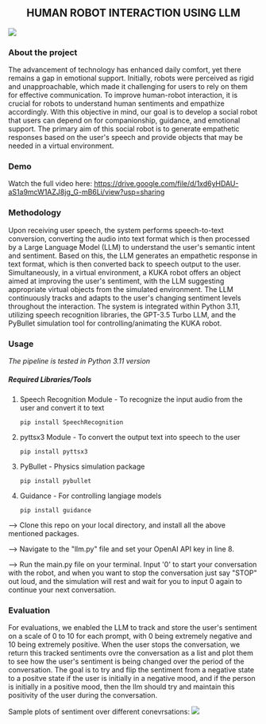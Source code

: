 <p align="center">
  <h2 align="center">HUMAN ROBOT INTERACTION USING LLM</h2>
</p>

<img src="https://github.com/NirshalNiru/Human-Robot-Interaction-using-LLM/blob/9efc2ba087d3556df6e64c36b67a8a66ce521d45/image.png">

### About the project
The advancement of technology has enhanced daily comfort, yet there remains a gap in emotional support. Initially, robots were perceived as rigid and unapproachable, which made it challenging for users to rely on them for effective communication. To improve human-robot interaction, it is crucial for robots to understand human sentiments and empathize accordingly. With this objective in mind, our goal is to develop a social robot that users can depend on for companionship, guidance, and emotional support. The primary aim of this social robot is to generate empathetic responses based on the user's speech and provide objects that may be needed in a virtual environment.

### Demo
Watch the full video here: https://drive.google.com/file/d/1xd6yHDAU-aS1a9mcW1AZJ8jg_G-mB6Li/view?usp=sharing

### Methodology
Upon receiving user speech, the system performs speech-to-text conversion, converting the audio into text format which is then processed by a Large Language Model (LLM) to understand the user's semantic intent and sentiment. Based on this, the LLM generates an empathetic response in text format, which is then converted back to speech output to the user. Simultaneously, in a virtual environment, a KUKA robot offers an object aimed at improving the user's sentiment, with the LLM suggesting appropriate virtual objects from the simulated environment. The LLM continuously tracks and adapts to the user's changing sentiment levels throughout the interaction. The system is integrated within Python 3.11, utilizing speech recognition libraries, the GPT-3.5 Turbo LLM, and the PyBullet simulation tool for controlling/animating the KUKA robot.

### Usage
*The pipeline is tested in Python 3.11 version*
##### Required Libraries/Tools
1) Speech Recognition Module - To recognize the input audio from the user and convert it to text
   ```
   pip install SpeechRecognition
   ```
2) pyttsx3 Module - To convert the output text into speech to the user
   ```
   pip install pyttsx3
   ```
3) PyBullet - Physics simulation package
   ```
   pip install pybullet
   ```
4) Guidance - For controlling langiage models
   ```
   pip install guidance
   ```
--> Clone this repo on your local directory, and install all the above mentioned packages. 

--> Navigate to the "llm.py" file and set your OpenAI API key in line 8.

--> Run the main.py file on your terminal. Input '0' to start your conversation with the robot, and when you want to stop the conversation just say "STOP" out loud, and the simulation will rest and wait for you to input 0 again to continue your next conversation.

### Evaluation
For evaluations, we enabled the LLM to track and store the user's sentiment on a scale of 0 to 10 for each prompt, with 0 being extremely negative and 10 being extremely positive. When the user stops the conversation, we return this tracked sentiments ovre the conversation as a list and plot them to see how the user's sentiment is being changed over the period of the conversation. The goal is to try and flip the sentiment from a negative state to a positve state if the user is initially in a negative mood, and if the person is initially in a positive mood, then the llm should try and maintain this positivity of the user during the conversation.

Sample plots of sentiment over different conevrsations:
<img src="https://github.com/NirshalNiru/Human-Robot-Interaction-using-LLM/blob/b8673fd4ec24afbbebf980239f22380117c6f870/plots.png">

